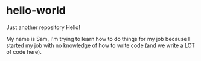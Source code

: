 # hello-world
Just another repository
Hello!

My name is Sam, I'm trying to learn how to do things for my job because I started my job with no knowledge of how to write code (and we write a LOT of code here).
